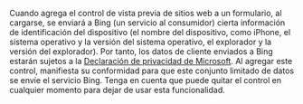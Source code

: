 Cuando agrega el control de vista previa de sitios web a un formulario, al cargarse, se enviará a Bing (un servicio al consumidor) cierta información de identificación del dispositivo (el nombre del dispositivo, como iPhone, el sistema operativo y la versión del sistema operativo, el explorador y la versión del explorador). Por tanto, los datos de cliente enviados a Bing estarán sujetos a la [Declaración de privacidad de Microsoft](https://go.microsoft.com/fwlink/p/?LinkID=521839). Al agregar este control, manifiesta su conformidad para que este conjunto limitado de datos se envíe el servicio Bing. Tenga en cuenta que puede quitar el control en cualquier momento para dejar de usar esta funcionalidad.